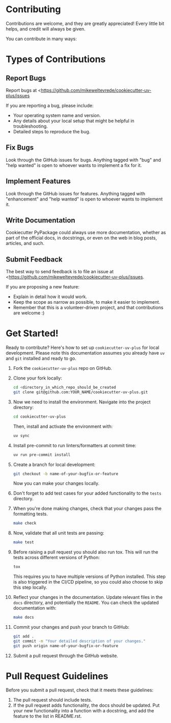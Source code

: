 # Contributing

Contributions are welcome, and they are greatly appreciated!
Every little bit helps, and credit will always be given.

You can contribute in many ways:

# Types of Contributions

## Report Bugs

Report bugs at <https://github.com/mikeweltevrede/cookiecutter-uv-plus/issues

If you are reporting a bug, please include:

- Your operating system name and version.
- Any details about your local setup that might be helpful in troubleshooting.
- Detailed steps to reproduce the bug.

## Fix Bugs

Look through the GitHub issues for bugs.
Anything tagged with "bug" and "help wanted" is open to whoever wants to implement a fix for it.

## Implement Features

Look through the GitHub issues for features.
Anything tagged with "enhancement" and "help wanted" is open to whoever wants to implement it.

## Write Documentation

Cookiecutter PyPackage could always use more documentation, whether as part of the official docs, in docstrings, or even on the web in blog posts, articles, and such.

## Submit Feedback

The best way to send feedback is to file an issue at <https://github.com/mikeweltevrede/cookiecutter-uv-plus/issues.

If you are proposing a new feature:

- Explain in detail how it would work.
- Keep the scope as narrow as possible, to make it easier to implement.
- Remember that this is a volunteer-driven project, and that contributions are welcome :)

# Get Started!

Ready to contribute? Here\'s how to set up `cookiecutter-uv-plus` for local development.
Please note this documentation assumes you already have `uv` and `git` installed and ready to go.

1. Fork the `cookiecutter-uv-plus` repo on GitHub.

2. Clone your fork locally:

    ```bash
    cd <directory_in_which_repo_should_be_created
    git clone git@github.com:YOUR_NAME/cookiecutter-uv-plus.git
    ```

3. Now we need to install the environment.
   Navigate into the project directory:

    ```bash
    cd cookiecutter-uv-plus
    ```
    
    Then, install and activate the environment with:
    
    ```bash
    uv sync
    ```

4. Install pre-commit to run linters/formatters at commit time:

    ```bash
   uv run pre-commit install
    ```

5. Create a branch for local development:

    ```bash
    git checkout -b name-of-your-bugfix-or-feature
    ```
    
    Now you can make your changes locally.

6. Don\'t forget to add test cases for your added functionality to the `tests` directory.

7. When you\'re done making changes, check that your changes pass the formatting tests.

    ```bash
    make check
    ```

8. Now, validate that all unit tests are passing:

    ```bash
    make test
    ```

9. Before raising a pull request you should also run tox. This will run the tests across different versions of Python:

    ```bash
    tox
    ```

    This requires you to have multiple versions of Python installed.
    This step is also triggered in the CI/CD pipeline, so you could also choose to skip this step locally.

10. Reflect your changes in the documentation. Update relevant files in the `docs` directory, and potentially the `README`.
    You can check the updated documentation with:

    ```bash
    make docs
    ```

11. Commit your changes and push your branch to GitHub:

    ```bash
    git add .
    git commit -m "Your detailed description of your changes."
    git push origin name-of-your-bugfix-or-feature
    ```

12. Submit a pull request through the GitHub website.

# Pull Request Guidelines

Before you submit a pull request, check that it meets these guidelines:

1.  The pull request should include tests.
2.  If the pull request adds functionality, the docs should be updated.
    Put your new functionality into a function with a docstring, and add the feature to the list in README.rst.
